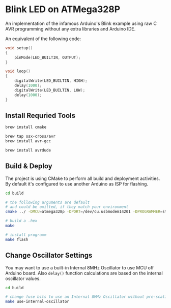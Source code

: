 
# Blink LED on ATMega328P

An implementation of the infamous Arduino's Blink example using raw C AVR programming without any extra libraries and Arduino IDE.

An equivalent of the following code:

```c
void setup() 
{
    pinMode(LED_BUILTIN, OUTPUT);
}

void loop() 
{
    digitalWrite(LED_BUILTIN, HIGH);
    delay(1000);
    digitalWrite(LED_BUILTIN, LOW);
    delay(1000);
}
```

## Install Requried Tools

```sh
brew install cmake

brew tap osx-cross/avr
brew install avr-gcc

brew install avrdude
```

## Build & Deploy

The project is using CMake to perform all build and deployment activities. By default it's configured to use another Arduino as ISP for flashing.

```sh
cd build

# the following arguments are default 
# and could be omitted, if they match your environment
cmake ../ -DMCU=atmega328p -DPORT=/dev/cu.usbmodem14201 -DPROGRAMMER=stk500v1 -DBAUD_RATE=19200

# build a .hex
make

# install programm
make flash
```

## Change Oscillator Settings
You may want to use a built-in Internal 8MHz Oscillator to use MCU off Arduino board. Also `delay()` function calculations are based on the internal oscillator values.

```sh
cd build

# change fuse bits to use an Internal 8MHz Oscillator without pre-scaling
make use-internal-oscillator
```
